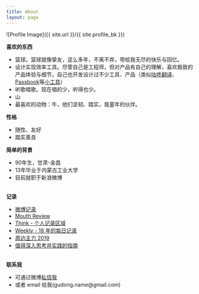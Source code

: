 ```yaml
---
title: About
layout: page
---
```

![Profile Image]({{ site.url }}/{{ site.profile_bk }})

<b>喜欢的东西</b><br>
<ul>
    <li>篮球。篮球就像挚友，这么多年，不离不弃，带给我无尽的快乐与回忆。</li>
    <li>设计实现效率工具。尽管自己是工程师，但对产品有自己的理解，喜欢极致的产品体验与细节，自己也开发设计过不少工具、产品（类似<a href="https://github.com/maoruibin/TranslateApp" target="_blank">咕咚翻译</a>、<a href="http://gudong.name/product/2018/07/25/about_passbook.html" target="_blank">Passbook</a>等<a href="/portfolio" target="_blank">小工具</a>）</li>
    <li>听歌唱歌。现在唱的少，听得也少。</li>
    <li>山</li>
    <li>最喜欢的动物：牛，他们坚韧、踏实，我童年的伙伴。</li>
</ul>

<b>性格</b><br>
<ul>
    <li>随性、友好</li>
    <li>踏实善良</li>
</ul>

<b>简单的背景</b><br>
<ul>
    <li>90年生，甘肃-金昌</li>
    <li>13年毕业于内蒙古工业大学</li>
    <li>目前就职于新浪微博</li>    
</ul>

<br>
<b>记录</b>
<ul>
    <li><a href="./2019/02/28/weibo-work-record.html" target="_blank">微博记录</a></li>
    <li><a href="./2019/04/02/mouth-review.html" target="_blank">Mouth Review</a></li>
    <li><a href="./think" target="_blank">Think - 个人记录区域</a></li>
    <li><a href="./weekly" target="_blank">Weekly - 18 年的每日记录</a></li>
    <li><a href="./2019/04/05/2019-tools.html" target="_blank">周边主力 2019</a></li>
    <li><a href="./2019/05/23/deep-think-practice.html" target="_blank">值得深入思考并实践的指南</a></li>
</ul>



<br>
<b>联系我</b>
<ul>
    <li>可通过微博<a href="https://weibo.com/1874136301" target="_blank">私信我</a></li>
    <li>或者 email 给我(gudong.name@gmail.com)</li>
</ul>

<br>



